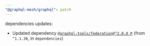 ```yaml
---
"@graphql-mesh/graphql": patch
---
```

dependencies updates:
  - Updated dependency [`@graphql-tools/federation@^2.0.0` ↗︎](https://www.npmjs.com/package/@graphql-tools/federation/v/2.0.0) (from `^1.1.36`, in `dependencies`)
